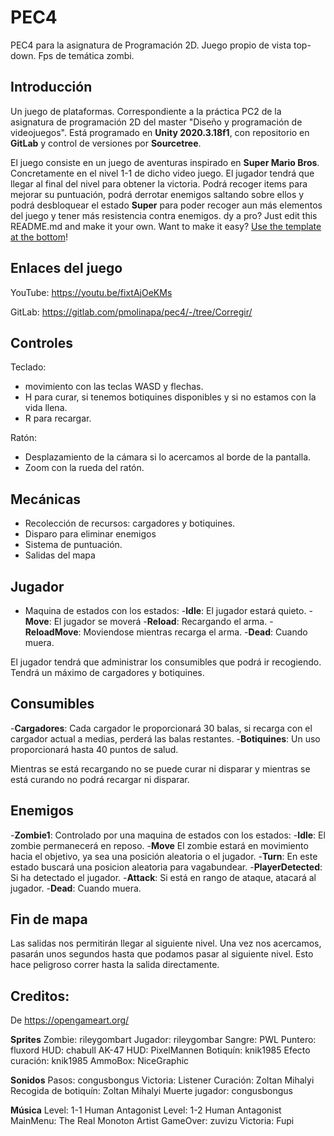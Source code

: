 # PEC4

PEC4 para la asignatura de Programación 2D. Juego propio de vista top-down. Fps de temática zombi.

## Introducción

Un juego de plataformas. Correspondiente a la práctica PC2 de la asignatura de programación 2D del master "Diseño y programación de videojuegos".
Está programado en **Unity 2020.3.18f1**, con repositorio en **GitLab** y control de versiones por **Sourcetree**.

El juego consiste en un juego de aventuras inspirado en **Super Mario Bros**. Concretamente en el nivel 1-1 de dicho video juego. El jugador tendrá que llegar al final del nivel para obtener la victoria.
Podrá recoger items para mejorar su puntuación, podrá derrotar enemigos saltando sobre ellos y podrá desbloquear el estado **Super** para poder recoger aun más elementos del juego y tener más resistencia contra enemigos.
dy a pro? Just edit this README.md and make it your own. Want to make it easy? [Use the template at the bottom](#editing-this-readme)!

## Enlaces del juego

YouTube: https://youtu.be/fixtAjOeKMs

GitLab: https://gitlab.com/pmolinapa/pec4/-/tree/Corregir/

## Controles

Teclado:
- movimiento con las teclas WASD y flechas.
- H para curar, si tenemos botiquines disponibles y si no estamos con la vida llena.
- R para recargar.

Ratón:
- Desplazamiento de la cámara si lo acercamos al borde de la pantalla.
- Zoom con la rueda del ratón.

## Mecánicas

- Recolección de recursos: cargadores y botiquines.
- Disparo para eliminar enemigos
- Sistema de puntuación.
- Salidas del mapa

## Jugador

- Maquina de estados con los estados:
-**Idle**: El jugador estará quieto.
-**Move**: El jugador se moverá
-**Reload**: Recargando el arma.
-**ReloadMove**: Moviendose mientras recarga el arma.
-**Dead**: Cuando muera.

El jugador tendrá que administrar los consumibles que podrá ir recogiendo. Tendrá un máximo de cargadores y botiquines.

## Consumibles

-**Cargadores**: Cada cargador le proporcionará 30 balas, si recarga con el cargador actual a medias, perderá las balas restantes.
-**Botiquines**: Un uso proporcionará hasta 40 puntos de salud.

Mientras se está recargando no se puede curar ni disparar y mientras se está curando no podrá recargar ni disparar. 

## Enemigos

-**Zombie1**:
Controlado por una maquina de estados con los estados:
-**Idle**: El zombie permanecerá en reposo.
-**Move** El zombie estará en movimiento hacia el objetivo, ya sea una posición aleatoria o el jugador.
-**Turn**: En este estado buscará una posicion aleatoria para vagabundear.
-**PlayerDetected**: Si ha detectado el jugador.
-**Attack**: Si está en rango de ataque, atacará al jugador.
-**Dead**: Cuando muera.

## Fin de mapa

Las salidas nos permitirán llegar al siguiente nivel. Una vez nos acercamos, pasarán unos segundos hasta que podamos pasar al siguiente nivel.
Esto hace peligroso correr hasta la salida directamente.

## Creditos:

De https://opengameart.org/ 

**Sprites**
Zombie: rileygombart
Jugador: rileygombar
Sangre: PWL
Puntero: fluxord
HUD: chabull
AK-47 HUD: PixelMannen
Botiquín: knik1985
Efecto curación: knik1985
AmmoBox: NiceGraphic

**Sonidos**
Pasos: congusbongus
Victoria: Listener
Curación: Zoltan Mihalyi
Recogida de botiquín: Zoltan Mihalyi
Muerte jugador: congusbongus

**Música**
Level: 1-1 Human Antagonist
Level: 1-2 Human Antagonist
MainMenu: The Real Monoton Artist
GameOver: zuvizu
Victoria: Fupi
